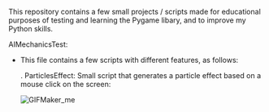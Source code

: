 This repository contains a few small projects / scripts made for educational purposes of testing and learning the Pygame libary, and to improve my Python skills.

AIMechanicsTest:
- This file contains a few scripts with different features, as follows:

   . ParticlesEffect: Small script that generates a particle effect based on a mouse click on the screen:
  
  ![GIFMaker_me](https://github.com/user-attachments/assets/ca2d9a5d-5e68-4d9e-acbf-abe0292fa628)
